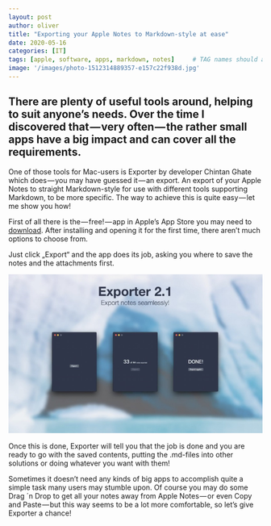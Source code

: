 ```yaml
---
layout: post
author: oliver
title: "Exporting your Apple Notes to Markdown-style at ease"
date: 2020-05-16
categories: [IT]
tags: [apple, software, apps, markdown, notes]     # TAG names should always be lowercase
image: '/images/photo-1512314889357-e157c22f938d.jpg'
---
```


## There are plenty of useful tools around, helping to suit anyone’s needs. Over the time I discovered that — very often — the rather small apps have a big impact and can cover all the requirements.

One of those tools for Mac-users is Exporter by developer Chintan Ghate which does — you may have guessed it — an export. An export of your Apple Notes to straight Markdown-style for use with different tools supporting Markdown, to be more specific. The way to achieve this is quite easy — let me show you how!

First of all there is the — free! — app in Apple’s App Store you may need to [download](https://apps.apple.com/de/app/exporter/id1099120373?mt=12&). After installing and opening it for the first time, there aren’t much options to choose from.

Just click „Export“ and the app does its job, asking you where to save the notes and the attachments first.

![](../images/1-58_LrF__yPESqNo9ST0z0A.jpg)

Once this is done, Exporter will tell you that the job is done and you are ready to go with the saved contents, putting the .md-files into other solutions or doing whatever you want with them!

Sometimes it doesn’t need any kinds of big apps to accomplish quite a simple task many users may stumble upon. Of course you may do some Drag ´n Drop to get all your notes away from Apple Notes — or even Copy and Paste — but this way seems to be a lot more comfortable, so let’s give Exporter a chance!